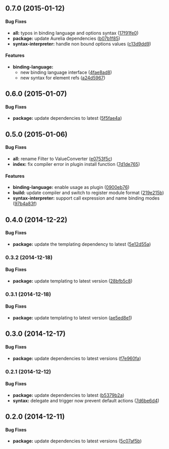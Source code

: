 ## 0.7.0 (2015-01-12)


#### Bug Fixes

* **all:** typos in binding language and options syntax ([17f91fe0](http://github.com/aurelia/templating-binding/commit/17f91fe0860c5bbf6aeb4a9a970139cf6be3b4b0))
* **package:** update Aurelia dependencies ([b07b1f85](http://github.com/aurelia/templating-binding/commit/b07b1f850309dfbc6ca556a2c57449cf46ee6c0f))
* **syntax-interpreter:** handle non bound options values ([c13d9dd9](http://github.com/aurelia/templating-binding/commit/c13d9dd92f594510e1585a0afd98178a8fa0e739))


#### Features

* **binding-language:**
  * new binding language interface ([4fae8ad8](http://github.com/aurelia/templating-binding/commit/4fae8ad893d1e3e3a6ea43e9aa9b2d2ea2e944f4))
  * new syntax for element refs ([a24d5967](http://github.com/aurelia/templating-binding/commit/a24d5967c95e6a322980817dee6a7eae4defc3a3))


## 0.6.0 (2015-01-07)


#### Bug Fixes

* **package:** update dependencies to latest ([5f5fae4a](http://github.com/aurelia/templating-binding/commit/5f5fae4ab282e072e26f1e4b1da734cf2522611b))


## 0.5.0 (2015-01-06)


#### Bug Fixes

* **all:** rename Filter to ValueConverter ([e0753f5c](http://github.com/aurelia/templating-binding/commit/e0753f5c1cdc26b207f951501f8444c10a00195c))
* **index:** fix compiler error in plugin install function ([7d1de765](http://github.com/aurelia/templating-binding/commit/7d1de765e2aef5ffd688f40bb291a4fa87f0dfc3))


#### Features

* **binding-language:** enable usage as plugin ([0900eb76](http://github.com/aurelia/templating-binding/commit/0900eb76519c35c3f7eedeecde6b2db71b9bb972))
* **build:** update compiler and switch to register module format ([219e215b](http://github.com/aurelia/templating-binding/commit/219e215b8f7b3574f466e3eaa14c0b911981d8c6))
* **syntax-interpreter:** support call expression and name binding modes ([97b4a83f](http://github.com/aurelia/templating-binding/commit/97b4a83ff5d5a9a36edb278486c58a23ad5a2b94))


## 0.4.0 (2014-12-22)


#### Bug Fixes

* **package:** update the templating dependency to latest ([5e12d55a](http://github.com/aurelia/templating-binding/commit/5e12d55a69ae7bf354daa67810abae01aee8a0aa))


### 0.3.2 (2014-12-18)


#### Bug Fixes

* **package:** update templating to latest version ([28bfb5c8](http://github.com/aurelia/templating-binding/commit/28bfb5c8889e72d883cc423ea8a04a88a0fb2582))


### 0.3.1 (2014-12-18)


#### Bug Fixes

* **package:** update templating to latest version ([ae5ed8e1](http://github.com/aurelia/templating-binding/commit/ae5ed8e1b249e8edb9fa8a2586898f08b51c13d9))


## 0.3.0 (2014-12-17)


#### Bug Fixes

* **package:** update dependencies to latest versions ([f7e960fa](http://github.com/aurelia/templating-binding/commit/f7e960fa3ba4c706a2a02b47be593105b705f647))


### 0.2.1 (2014-12-12)


#### Bug Fixes

* **package:** update dependencies to latest ([b5379b2a](http://github.com/aurelia/templating-binding/commit/b5379b2ac85dd99796bba8e2388533daa5907fcb))
* **syntax:** delegate and trigger now prevent default actions ([7d6be6d4](http://github.com/aurelia/templating-binding/commit/7d6be6d486ec210ce3ee0c22dcc72b057e8d2898))


## 0.2.0 (2014-12-11)


#### Bug Fixes

* **package:** update dependencies to latest versions ([5c07af5b](http://github.com/aurelia/templating-binding/commit/5c07af5bbdee818533c04ef8dccad192eaad846a))


